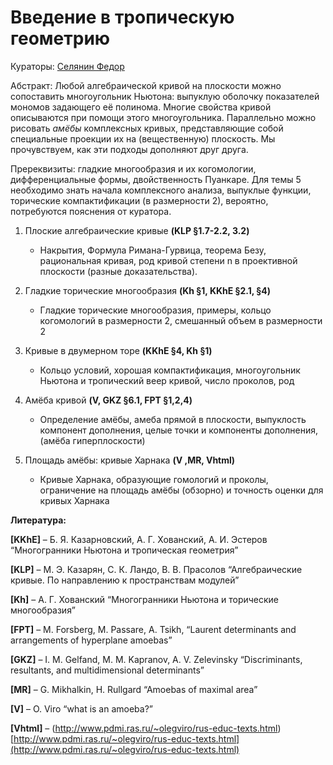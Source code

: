 # Введение в тропическую геометрию

Кураторы: [Селянин Федор](mailto:fed.se98@yandex.ru)

Абстракт: Любой алгебраической кривой на плоскости можно сопоставить многоугольник Ньютона: выпуклую оболочку показателей мономов задающего её полинома. Многие свойства кривой описываются при помощи этого многоугольника.  Параллельно можно рисовать *амёбы* комплексных кривых, представляющие собой специальные проекции их на (вещественную) плоскость. Мы прочувствуем, как эти подходы дополняют друг друга.

Пререквизиты: гладкие многообразия и их когомологии, дифференциальные формы, двойственность Пуанкаре. Для темы 5 необходимо знать начала комплексного анализа, выпуклые функции, торические компактификации (в размерности 2), вероятно, потребуются пояснения от куратора.

1. Плоские алгебраические кривые **(KLP §1.7-2.2, 3.2)**
   - Накрытия, Формула Римана-Гурвица, теорема Безу, рациональная кривая, род кривой степени n в проективной плоскости  (разные доказательства).
2. Гладкие торические многообразия **(Kh §1, KKhE §2.1, §4)**
   - Гладкие торические многообразия, примеры, кольцо когомологий в размерности 2,  смешанный объем в размерности 2

3. Кривые в двумерном торе **(KKhE §4, Kh §1)**
   - Кольцо условий, хорошая компактификация, многоугольник Ньютона и тропический веер кривой, число проколов, род

4. Амёба кривой **(V, GKZ §6.1, FPT §1,2,4)**
   - Определение амёбы, амеба прямой в плоскости, выпуклость компонент дополнения, целые точки и компоненты дополнения, (амёба гиперплоскости)
5. Площадь амёбы: кривые Харнака **(V ,MR, Vhtml)**
   - Кривые Харнака, образующие гомологий и проколы, ограничение на площадь амёбы (обзорно) и точность оценки для кривых Харнака

**Литература:**

**[KKhE]**  – Б. Я. Казарновский, А. Г. Хованский, А. И. Эстеров  “Многогранники Ньютона и тропическая геометрия”

**[KLP]** – М. Э. Казарян, С. К. Ландо, В. В. Прасолов “Алгебраические кривые. По направлению к пространствам модулей”

**[Kh]** – А. Г. Хованский “Многогранники Ньютона и торические многообразия”

**[FPT]** –  M. Forsberg, M. Passare, A. Tsikh, “Laurent determinants and arrangements of hyperplane amoebas”

**[GKZ]** – I. M. Gelfand, M. M. Kapranov, A. V. Zelevinsky  “Discriminants, resultants, and multidimensional determinants”

**[MR]** – G. Mikhalkin, H. Rullgard “Amoebas of maximal area”

**[V]** – O. Viro “what is an amoeba?”

**[Vhtml]** – (http://www.pdmi.ras.ru/~olegviro/rus-educ-texts.html)[http://www.pdmi.ras.ru/~olegviro/rus-educ-texts.html](http://www.pdmi.ras.ru/~olegviro/rus-educ-texts.html)





